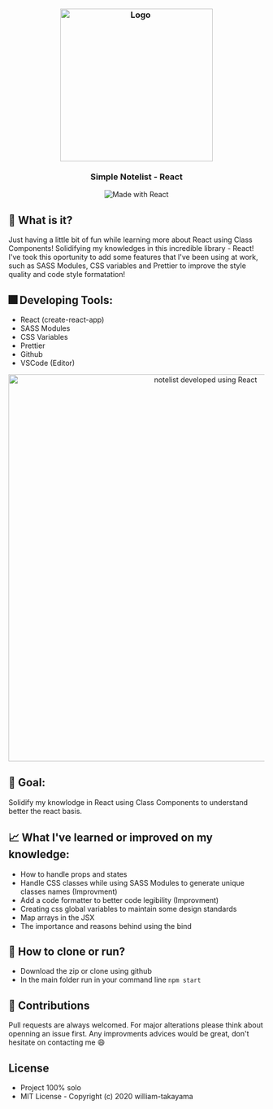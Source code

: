 <h3 align="center">
    <img alt="Logo" title="#logo" width="300px" src="https://dwglogo.com/wp-content/uploads/2017/09/1460px-React_logo.png">
    <br><br>
    <b>Simple Notelist - React</b>  
    <br>
</h3>

<p align="center">
  <img alt="Made with React" src="https://img.shields.io/badge/developed%20with-React-%2361DAFB">
</p>

## :triangular_flag_on_post: What is it? 
  Just having a little bit of fun while learning more about React using Class Components! Solidifying my knowledges in this incredible library - React! I've took this oportunity to add some features that I've been using at work, such as SASS Modules, CSS variables and Prettier to improve the style quality and code style formatation!
  
## :fireworks: Developing Tools: 
  - React (create-react-app)
  - SASS Modules 
  - CSS Variables
  - Prettier
  - Github
  - VSCode (Editor)
<p align="center">
  <img alt="notelist developed using React" src="https://i.imgur.com/yd8tdai.png" width="760px" />
</p>

## :rocket: Goal:
  Solidify my knowlodge in React using Class Components to understand better the react basis.
  
## :chart_with_upwards_trend: What I've learned or improved on my knowledge: 
  - How to handle props and states 
  - Handle CSS classes while using SASS Modules to generate unique classes names (Improvment)
  - Add a code formatter to better code legibility (Improvment)
  - Creating css global variables to maintain some design standards
  - Map arrays in the JSX
  - The importance and reasons behind using the bind
  
## :feet: How to clone or run?
  - Download the zip or clone using github
  - In the main folder run in your command line ``` npm start ```
 
## :metal: Contributions
Pull requests are always welcomed. For major alterations please think about openning an issue first.
Any improvments advices would be great, don't hesitate on contacting me :smile:

## License
- Project 100% solo 
- MIT License - Copyright (c) 2020 william-takayama
